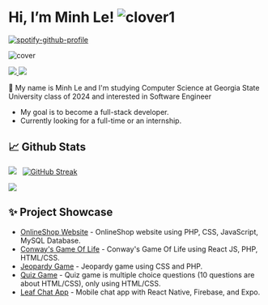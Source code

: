 
# Hi, I’m Minh Le!   ![clover1](https://user-images.githubusercontent.com/114270231/216884849-c5a07151-d8d8-4d8b-bc75-83e991f1ab10.png)
[![spotify-github-profile](https://spotify-github-profile.vercel.app/api/view?uid=31tsszeyy7cbfka7lhcaxpgw3a4u&cover_image=true&theme=novatorem&bar_color=74a7fe&bar_color_cover=false)](https://github.com/kittinan/spotify-github-profile)

![cover](https://user-images.githubusercontent.com/114270231/216883748-74062c95-ef19-46bb-a377-e15df7124c6e.png)


<a href=https://www.linkedin.com/in/minh-le-4aaa3420a/> <img src="https://img.shields.io/badge/-LinkedIn-0e76a8?style=plastic&logo=linkedIn"> </a> <img src="https://komarev.com/ghpvc/?username=minhle28&color=blue">


🍃 My name is Minh Le and I'm studying Computer Science at Georgia State University class of 2024 and interested in Software Engineer
- My goal is to become a full-stack developer.
- Currently looking for a full-time or an internship.


## 📈 Github Stats


<img src="https://github-readme-stats.vercel.app/api?username=minhle28&theme=tokyonight&show_icons=true&count_private=true"> &nbsp; [![GitHub Streak](http://github-readme-streak-stats.herokuapp.com?user=minhle28&theme=tokyonight&date_format=M%20j%5B%2C%20Y%5D)](https://git.io/streak-stats)


<img src="https://github-readme-stats.vercel.app/api/top-langs/?username=minhle28&theme=tokyonight&layout=compact&langs_count=6">

## ✨ Project Showcase

* [OnlineShop Website](https://github.com/minhle28/Online_Shop) - OnlineShop website using PHP, CSS, JavaScript, MySQL Database.
* [Conway's Game Of Life](https://github.com/minhle28/Conway-s_Game_Of_Life) - Conway's Game Of Life using React JS, PHP, HTML/CSS.
* [Jeopardy Game](https://github.com/minhle28/Jeopardy_Game) - Jeopardy game using CSS and PHP.
* [Quiz Game](https://github.com/minhle28/Quiz_Game) - Quiz game is multiple choice questions (10 questions are about HTML/CSS), only using HTML/CSS.
* [Leaf Chat App](https://github.com/minhle28/Leaf_Chat_App) - Mobile chat app with React Native, Firebase, and Expo.




